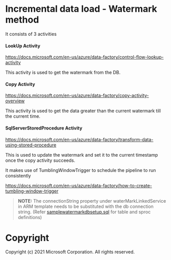 # Incremental data load - Watermark method

It consists of 3 activities

#### LookUp Activity

https://docs.microsoft.com/en-us/azure/data-factory/control-flow-lookup-activity

This activity is used to get the watermark from the DB.

#### Copy Activity

https://docs.microsoft.com/en-us/azure/data-factory/copy-activity-overview

This activity is used to get the data greater than the current watermark till the current time.

#### SqlServerStoredProcedure Activity

https://docs.microsoft.com/en-us/azure/data-factory/transform-data-using-stored-procedure


This is used to update the watermark and set it to the current timestamp once the copy activity succeeds.

It makes use of TumblingWindowTrigger to schedule the pipeline to run consistently

https://docs.microsoft.com/en-us/azure/data-factory/how-to-create-tumbling-window-trigger

> **NOTE:** The connectionString property under waterMarkLinkedService in ARM template needs to be substituted with the db connection string. (Refer [samplewatermarkdbsetup.sql](samplewatermarkdbsetup.sql) for table and sproc definitions)


# Copyright

Copyright (c) 2021 Microsoft Corporation. All rights reserved.